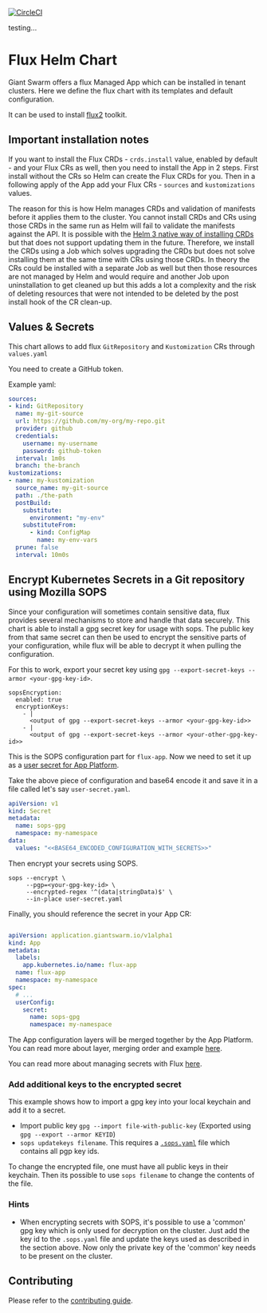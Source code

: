 [![CircleCI](https://circleci.com/gh/giantswarm/flux-app.svg?style=shield)](https://circleci.com/gh/giantswarm/flux-app)

testing...

# Flux Helm Chart

Giant Swarm offers a flux Managed App which can be installed in tenant clusters.
Here we define the flux chart with its templates and default configuration.

It can be used to install [flux2](https://github.com/fluxcd/flux2) toolkit.

## Important installation notes

If you want to install the Flux CRDs - `crds.install` value, enabled by default - and your Flux CRs as well,
then you need to install the App in 2 steps. First install without the CRs so Helm can create the Flux CRDs
for you. Then in a following apply of the App add your Flux CRs - `sources` and `kustomizations` values.

The reason for this is how Helm manages CRDs and validation of manifests before it applies them to the cluster.
You cannot install CRDs and CRs using those CRDs in the same run as Helm will fail to validate the manifests against
the API. It is possible with the [Helm 3 native way of installing CRDs](https://helm.sh/docs/chart_best_practices/custom_resource_definitions/)
but that does not support updating them in the future. Therefore, we install the CRDs using a Job which solves
upgrading the CRDs but does not solve installing them at the same time with CRs using those CRDs. In theory the CRs
could be installed with a separate Job as well but then those resources are not managed by Helm and would require
and another Job upon uninstallation to get cleaned up but this adds a lot a complexity and the risk of deleting
resources that were not intended to be deleted by the post install hook of the CR clean-up.

## Values & Secrets

This chart allows to add flux `GitRepository` and `Kustomization` CRs through `values.yaml`

You need to create a GitHub token.

Example yaml:

```yaml
sources:
- kind: GitRepository
  name: my-git-source
  url: https://github.com/my-org/my-repo.git
  provider: github
  credentials:
    username: my-username
    password: github-token
  interval: 1m0s
  branch: the-branch
kustomizations:
- name: my-kustomization
  source_name: my-git-source
  path: ./the-path
  postBuild:
    substitute:
      environment: "my-env"
    substituteFrom:
      - kind: ConfigMap
        name: my-env-vars
  prune: false
  interval: 10m0s
```

## Encrypt Kubernetes Secrets in a Git repository using Mozilla SOPS

Since your configuration will sometimes contain sensitive data, flux provides several mechanisms to store and handle that data securely.
This chart is able to install a gpg secret key for usage with sops. The public key from that same secret can then be used to encrypt the sensitive parts of your configuration, while flux will be able to decrypt it when pulling the configuration.

For this to work, export your secret key using `gpg --export-secret-keys --armor <your-gpg-key-id>`.

```
sopsEncryption:
  enabled: true
  encryptionKeys:
    - |
      <output of gpg --export-secret-keys --armor <your-gpg-key-id>>
    - |
      <output of gpg --export-secret-keys --armor <your-other-gpg-key-id>>
```

This is the SOPS configuration part for `flux-app`. Now we need to set it up as a [user secret for App Platform](https://docs.giantswarm.io/app-platform/app-configuration/#example-secret).

Take the above piece of configuration and base64 encode it and save it in a file called let's say `user-secret.yaml`.

```yaml
apiVersion: v1
kind: Secret
metadata:
  name: sops-gpg
  namespace: my-namespace
data:
  values: "<<BASE64_ENCODED_CONFIGURATION_WITH_SECRETS>>"
```

Then encrypt your secrets using SOPS.

```shell
sops --encrypt \
     --pgp=<your-gpg-key-id> \
     --encrypted-regex '^(data|stringData)$' \
     --in-place user-secret.yaml
```

Finally, you should reference the secret in your App CR:

```yaml

apiVersion: application.giantswarm.io/v1alpha1
kind: App
metadata:
  labels:
    app.kubernetes.io/name: flux-app
  name: flux-app
  namespace: my-namespace
spec:
  # ...
  userConfig:
    secret:
      name: sops-gpg
      namespace: my-namespace
```

The App configuration layers will be merged together by the App Platform. You can read more about layer, merging order and example [here](https://docs.giantswarm.io/app-platform/app-configuration/).

You can read more about managing secrets with Flux [here](https://toolkit.fluxcd.io/guides/mozilla-sops/).

### Add additional keys to the encrypted secret

This example shows how to import a gpg key into your local keychain and add it to a secret.

- Import public key `gpg --import file-with-public-key` (Exported using `gpg --export --armor KEYID`)
- `sops updatekeys filename`. This requires a [`.sops.yaml`](https://github.com/mozilla/sops/tree/38b25bd449619e1d6da20e637702f7c73203aa44#updatekeys-command) file which contains all pgp key ids.

To change the encrypted file, one must have all public keys in their keychain. Then its possible to use `sops filename` to change the contents of the file.

### Hints

- When encrypting secrets with SOPS, it's possible to use a 'common' gpg key which is only used for decryption on the cluster. Just add the key id to the `.sops.yaml` file and update the keys used as described in the section above. Now only the private key of the 'common' key needs to be present on the cluster.

## Contributing

Please refer to the [contributing guide](https://github.com/giantswarm/flux-app/blob/master/CONTRIBUTING.md).
